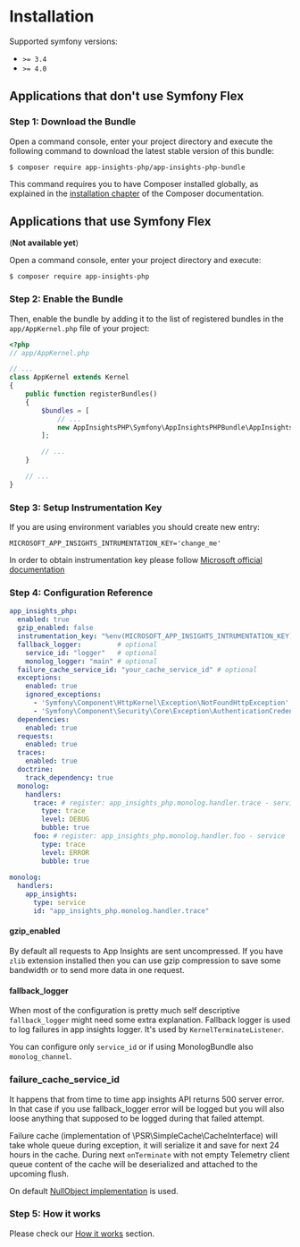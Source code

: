 # Installation

Supported symfony versions: 

* `>= 3.4`
* `>= 4.0` 

## Applications that don't use Symfony Flex

### Step 1: Download the Bundle

Open a command console, enter your project directory and execute the
following command to download the latest stable version of this bundle:

```console
$ composer require app-insights-php/app-insights-php-bundle
```

This command requires you to have Composer installed globally, as explained
in the [installation chapter](https://getcomposer.org/doc/00-intro.md)
of the Composer documentation.

## Applications that use Symfony Flex

(**Not available yet**)

Open a command console, enter your project directory and execute:

```console
$ composer require app-insights-php
```

### Step 2: Enable the Bundle

Then, enable the bundle by adding it to the list of registered bundles
in the `app/AppKernel.php` file of your project:

```php
<?php
// app/AppKernel.php

// ...
class AppKernel extends Kernel
{
    public function registerBundles()
    {
        $bundles = [
            // ...
            new AppInsightsPHP\Symfony\AppInsightsPHPBundle\AppInsightsPHPBundle(),
        ];

        // ...
    }

    // ...
}
```
### Step 3: Setup Instrumentation Key

If you are using environment variables you should create new entry: 

```dotenv   
MICROSOFT_APP_INSIGHTS_INTRUMENTATION_KEY='change_me'
```

In order to obtain instrumentation key please follow [Microsoft official documentation](https://docs.microsoft.com/en-us/azure/azure-monitor/app/create-new-resource)


### Step 4: Configuration Reference

```yaml
app_insights_php:
  enabled: true
  gzip_enabled: false
  instrumentation_key: "%env(MICROSOFT_APP_INSIGHTS_INTRUMENTATION_KEY)%"
  fallback_logger:         # optional
    service_id: "logger"   # optional 
    monolog_logger: "main" # optional 
  failure_cache_service_id: "your_cache_service_id" # optional
  exceptions:
    enabled: true
    ignored_exceptions:
      - 'Symfony\Component\HttpKernel\Exception\NotFoundHttpException'
      - 'Symfony\Component\Security\Core\Exception\AuthenticationCredentialsNotFoundException' 
  dependencies:
    enabled: true
  requests:
    enabled: true
  traces:
    enabled: true
  doctrine:
    track_dependency: true
  monolog:  
    handlers:
      trace: # register: app_insights_php.monolog.handler.trace - service  
        type: trace
        level: DEBUG
        bubble: true
      foo: # register: app_insights_php.monolog.handler.foo - service  
        type: trace
        level: ERROR
        bubble: true
        
monolog:
  handlers:
    app_insights:
      type: service
      id: "app_insights_php.monolog.handler.trace"
```

#### gzip_enabled

By default all requests to App Insights are sent uncompressed. If you have `zlib` extension installed then you can use
gzip compression to save some bandwidth or to send more data in one request. 

#### fallback_logger

When most of the configuration is pretty much self descriptive `fallback_logger` might need some extra explanation. 
Fallback logger is used to log failures in app insights logger. It's used by `KernelTerminateListener`.

You can configure only `service_id` or if using MonologBundle also `monolog_channel`. 

### failure_cache_service_id

It happens that from time to time app insights API returns 500 server error. In that case if you use fallback_logger 
error will be logged but you will also loose anything that supposed to be logged during that failed attempt. 

Failure cache (implementation of \PSR\SimpleCache\CacheInterface) will take whole queue during exception, it will serialize
it and save for next 24 hours in the cache. During next `onTerminate` with not empty Telemetry client queue content
of the cache will be deserialized and attached to the upcoming flush.  

On default [NullObject implementation](../../Cache/NullCache.php) is used.

### Step 5: How it works

Please check our [How it works](how_it_works.md) section.
